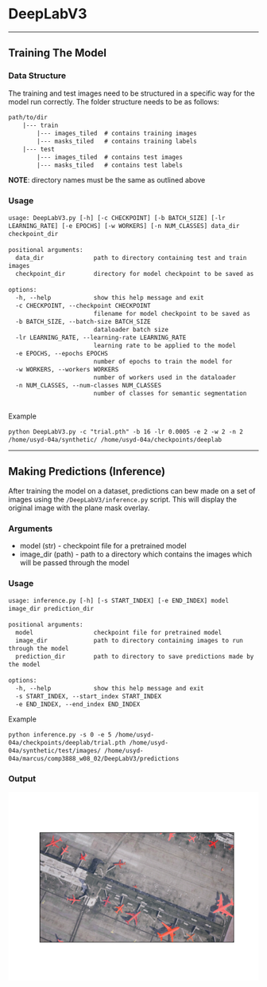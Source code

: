 # DeepLabV3

---

## Training The Model

### Data Structure
The training and test images need to be structured in a specific way for the model run correctly.
The folder structure needs to be as follows:
```text
path/to/dir
    |--- train
        |--- images_tiled  # contains training images
        |--- masks_tiled   # contains training labels
    |--- test
        |--- images_tiled  # contains test images
        |--- masks_tiled   # contains test labels
```
**NOTE**: directory names must be the same as outlined above

### Usage
```commandline
usage: DeepLabV3.py [-h] [-c CHECKPOINT] [-b BATCH_SIZE] [-lr LEARNING_RATE] [-e EPOCHS] [-w WORKERS] [-n NUM_CLASSES] data_dir checkpoint_dir

positional arguments:
  data_dir              path to directory containing test and train images
  checkpoint_dir        directory for model checkpoint to be saved as

options:
  -h, --help            show this help message and exit
  -c CHECKPOINT, --checkpoint CHECKPOINT
                        filename for model checkpoint to be saved as
  -b BATCH_SIZE, --batch-size BATCH_SIZE
                        dataloader batch size
  -lr LEARNING_RATE, --learning-rate LEARNING_RATE
                        learning rate to be applied to the model
  -e EPOCHS, --epochs EPOCHS
                        number of epochs to train the model for
  -w WORKERS, --workers WORKERS
                        number of workers used in the dataloader
  -n NUM_CLASSES, --num-classes NUM_CLASSES
                        number of classes for semantic segmentation


```

Example
```commandline
python DeepLabV3.py -c "trial.pth" -b 16 -lr 0.0005 -e 2 -w 2 -n 2 /home/usyd-04a/synthetic/ /home/usyd-04a/checkpoints/deeplab
```

---

## Making Predictions (Inference)
After training the model on a dataset, predictions can bew made on a set of images using the `/DeepLabV3/inference.py` script.
This will display the original image with the plane mask overlay.

### Arguments
* model (str) - checkpoint file for a pretrained model
* image_dir (path) - path to a directory which contains the images which will be passed through the model

### Usage
```commandline
usage: inference.py [-h] [-s START_INDEX] [-e END_INDEX] model image_dir prediction_dir

positional arguments:
  model                 checkpoint file for pretrained model
  image_dir             path to directory containing images to run through the model
  prediction_dir        path to directory to save predictions made by the model

options:
  -h, --help            show this help message and exit
  -s START_INDEX, --start_index START_INDEX
  -e END_INDEX, --end_index END_INDEX
```

Example
```commandline
python inference.py -s 0 -e 5 /home/usyd-04a/checkpoints/deeplab/trial.pth /home/usyd-04a/synthetic/test/images/ /home/usyd-04a/marcus/comp3888_w08_02/DeepLabV3/predictions
```

### Output
![Image](../assets/deepLabV3_inference.png "DeepLabV3 Prediction")